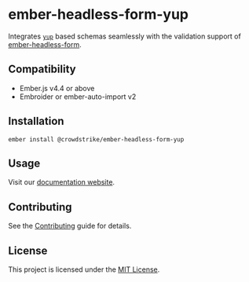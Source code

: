 # ember-headless-form-yup

Integrates [`yup`](https://github.com/jquense/yup) based schemas seamlessly with the validation support of [ember-headless-form](https://github.com/CrowdStrike/ember-headless-form).

## Compatibility

- Ember.js v4.4 or above
- Embroider or ember-auto-import v2

## Installation

```
ember install @crowdstrike/ember-headless-form-yup
```

## Usage

Visit our [documentation website](https://ember-headless-form.pages.dev/).

## Contributing

See the [Contributing](CONTRIBUTING.md) guide for details.

## License

This project is licensed under the [MIT License](LICENSE.md).
